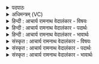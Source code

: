 <details><summary>पदपाठः</summary>

अ꣣ग्निः꣢। हि। वा꣣जि꣡न꣢म्। वि꣣शे꣢। द꣡दा꣢꣯ति। वि꣣श्व꣢च꣢र्षणिः। वि꣣श्व꣢। च꣣र्षणिः। अग्निः꣢। रा꣣ये꣢। स्वा꣣भु꣡व꣢म्। सु꣣। आभु꣡व꣢म्। सः। प्री꣣तः꣢। या꣣ति। वा꣡र्य꣢꣯म्। इ꣡ष꣢꣯म्। स्तो꣣तृ꣡भ्यः꣢। आ। भ꣣र। १७३८।
</details>

<details><summary>अधिमन्त्रम् (VC)</summary>

- अग्निः
- वसुश्रुत आत्रेयः
- पङ्क्तिः
- पञ्चमः
</details>

<details><summary>हिन्दी : आचार्य रामनाथ वेदालंकार - विषयः</summary>

अब यह कहते हैं कि वह अग्नि नामक जगदीश्वर क्या करता है।
</details>

<details><summary>हिन्दी : आचार्य रामनाथ वेदालंकार - पदार्थः</summary>

पदार्थान्वयभाषाः -  (विश्वचर्षणिः) विश्व का द्रष्टा (अग्निः हि) अग्निशब्दवाच्य जगदीश्वर ही (विशे) प्रजा को (वाजिनम्) बलवान् प्राण (ददाति) देता है। (अग्निः) वह अग्निशब्दवाच्य जगदीश्वर ही (सु आभुवम्) भली-भाँति शरीर में जन्म ग्रहण किये हुए जीव को (राये) ऐश्वर्य के लिए प्रेरित करता है। (प्रीतः) शुभ कर्मों से प्रसन्न हुआ (सः) वह अग्नि जगदीश्वर (वार्यम्) वरणीय उपासक को (याति) प्राप्त होता है। हे जगदीश ! (स्तोतृभ्यः) आपके गुण-कर्म-स्वभाव की स्तुति करनेवाले मनुष्यों को आप (इषम्) अभीष्ट अभ्युदय और निःश्रेयसरूप फल (आ भर) प्रदान करो ॥२॥
</details>

<details><summary>हिन्दी : आचार्य रामनाथ वेदालंकार - भावार्थः</summary>

भावार्थभाषाः -  कोई सम्राट् जैसे प्रजाओं को शुभ कर्मों में प्रेरित करता हुआ उन्हें सुख और ऐश्वर्य प्रदान करता है,वैसे ही जगदीश्वर उपासकों को अभ्युदय और मोक्षरूप फल देकर उनका कल्याण करता है ॥२॥
</details>

<details><summary>संस्कृत : आचार्य रामनाथ वेदालंकार - विषयः</summary>

अथ सोऽग्निनामा जगदीश्वरः किं करोतीत्याह।
</details>

<details><summary>संस्कृत : आचार्य रामनाथ वेदालंकार - पदार्थः</summary>

पदार्थान्वयभाषाः -  (विश्वचर्षणिः) विश्वद्रष्टा (अग्निः हि) अग्निशब्दाभिधेयो जगदीश्वरः खलु (विशे) प्रजायै (वाजिनम्) बलवन्तं प्राणम् (ददाति) प्रयच्छति। (अग्निः) स एवाग्निशब्दवाच्यो जगदीश्वरः (सु-आभुवम्) सम्यग् देहे गृहीतजन्मानं जीवम् (राये) ऐश्वर्याय,प्रेरयतीति शेषः। (प्रीतः) शुभकर्मभिः प्रसन्नः (सः) अग्निर्जगदीश्वरः (वार्यम्) वरणीयम् उपासकम् (याति) प्राप्नोति। हे जगदीश ! (स्तोतृभ्यः) त्वद्गुणकर्मस्वभावकीर्तनपरेभ्यो जनेभ्यः त्वम्(इषम्) अभीष्टम् अभ्युदयनिःश्रेयसरूपं फलम् (आ भर) आहर ॥२॥२
</details>

<details><summary>संस्कृत : आचार्य रामनाथ वेदालंकार - भावार्थः</summary>

भावार्थभाषाः -  कोऽपि सम्राड् यथा प्रजाः शुभकर्मसु प्रेरयन् ताभ्यः सुखमैश्वर्यं च ददाति तथैव जगदीश्वरम् उपासकेभ्योऽभ्युदयनिःश्रेयसरूपं फलं प्रदाय तेषां कल्याणं करोति ॥२॥
</details>